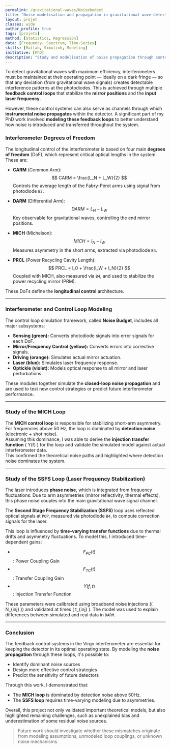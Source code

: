 ```yaml
---
permalink: /gravitational-waves/Noisebudget
title: "Noise modelisation and propagation in gravitational wave detector"
layout: projet
classes: wide
author_profile: true
tags: [projets]
method: [Statistics, Regression]
data: [Frequency- Spectrum, Time-Series]
skills: [Matlab, Simulink, Modeling]
initiative: [PhD]
description: "Study and modelisation of noise propagation through control loops in the Virgo detector"
---
```

To detect gravitational waves with maximum efficiency, interferometers must be maintained at their operating point — ideally on a dark fringe — so that any deviation (from gravitational wave signals) creates detectable interference patterns at the photodiodes. This is achieved through multiple **feedback control loops** that stabilize the **mirror positions** and the **input laser frequency**.

However, these control systems can also serve as channels through which **instrumental noise propagates** within the detector. A significant part of my PhD work involved **modeling these feedback loops** to better understand how noise is introduced and transferred throughout the system.

### Interferometer Degrees of Freedom

The longitudinal control of the interferometer is based on four main **degrees of freedom** (DoF), which represent critical optical lengths in the system. These are:

- **CARM** (Common Arm):  
  $$
  CARM = \frac{L_N + L_W}{2}
  $$
  Controls the average length of the Fabry-Pérot arms using signal from photodiode `B2`.

- **DARM** (Differential Arm):  
  $$
  DARM = L_N - L_W
  $$
  Key observable for gravitational waves, controlling the end mirror positions.

- **MICH** (Michelson):  
  $$
  MICH = l_N - l_W
  $$
  Measures asymmetry in the short arms, extracted via photodiode `B4`.

- **PRCL** (Power Recycling Cavity Length):  
  $$
  PRCL = l_0 + \frac{l_W + l_N}{2}
  $$
  Coupled with MICH, also measured via `B4`, and used to stabilize the power recycling mirror (PRM).

These DoFs define the **longitudinal control** architecture.

---

### Interferometer and Control Loop Modeling

The control loop simulation framework, called **Noise Budget**, includes all major subsystems:

- **Sensing (green):** Converts photodiode signals into error signals for each DoF.
- **Mirror/Frequency Control (yellow):** Converts errors into corrective signals.
- **Driving (orange):** Simulates actual mirror actuation.
- **Laser (blue):** Simulates laser frequency response.
- **Optickle (violet):** Models optical response to all mirror and laser perturbations.

These modules together simulate the **closed-loop noise propagation** and are used to test new control strategies or predict future interferometer performance.

---

### Study of the MICH Loop

The **MICH control loop** is responsible for stabilizing short-arm asymmetry.  
For frequencies above 50 Hz, the loop is dominated by **detection noise** (electronic + shot noise).  
Assuming this dominance, I was able to derive the **injection transfer function** \( Y(f) \) for the loop and validate the simulated model against actual interferometer data.  
This confirmed the theoretical noise paths and highlighted where detection noise dominates the system.

---

### Study of the SSFS Loop (Laser Frequency Stabilization)

The laser introduces **phase noise**, which is integrated from frequency fluctuations. Due to arm asymmetries (mirror reflectivity, thermal effects), this phase noise couples into the main gravitational wave signal channel.

The **Second Stage Frequency Stabilization (SSFS)** loop uses reflected optical signals at `POP`, measured via photodiode `B4`, to compute correction signals for the laser.

This loop is influenced by **time-varying transfer functions** due to thermal drifts and asymmetry fluctuations. To model this, I introduced time-dependent gains:

- $$F_{PC}(t)$$: Power Coupling Gain  
- $$F_{TC}(t)$$: Transfer Coupling Gain  
- $$Y(f, t)$$: Injection Transfer Function

These parameters were calibrated using broadband noise injections (\( N_{inj} \)) and validated at times \( t_{inj} \). The model was used to explain differences between simulated and real data in `DARM`.

---

### Conclusion

The feedback control systems in the Virgo interferometer are essential for keeping the detector in its optimal operating state. By modeling the **noise propagation** through these loops, it's possible to:

- Identify dominant noise sources
- Design more effective control strategies
- Predict the sensitivity of future detectors

Through this work, I demonstrated that:

- The **MICH loop** is dominated by detection noise above 50Hz.
- The **SSFS loop** requires time-varying modeling due to asymmetries.

Overall, this project not only validated important theoretical models, but also highlighted remaining challenges, such as unexplained bias and underestimation of some residual noise sources.

> Future work should investigate whether these mismatches originate from modeling assumptions, unmodeled loop couplings, or unknown noise mechanisms.

